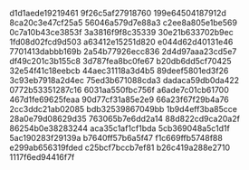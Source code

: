 d1d1aede19219461
9f26c5af27918760
199e64504187912d
8ca20c3e47cf25a5
56046a579d7e88a3
c2ee8a805e1be569
0c7a10b43ce3853f
3a3816f9f8c35339
30e21b633702b9ec
1fd08d02fcd9d503
a63412e15251d820
e044d62d40131e46
7701413dabbb169b
2a54b77926ecc836
2d4d97aaa23cd5e7
df49c201c3b155c8
3d787fea8bc0fe67
b20db6dd5cf70425
32e54f41c18eebcb
44aec31118a3d4b5
89deef5801ed3f26
3c93eb7918a2d4ec
75ed3b671088cda3
dadaca59db0da422
0772b53351287c16
6031aa550fbc756f
a6ade7c01cb61700
467d1fe69625feaa
90d77cf31a85e2e9
66a23f67f29b4a76
2cc3ddc21ab02085
bdb32539867049bb
1b9d4eff3ba85cce
28a0e79d08629d35
763065b7e6dd2a14
88d822cd9ca20a2f
86254b0e38283244
aca35c1af1cf1bda
5cb369048a5c1d1f
5ac190283f29139a
b7640ff57b6a5f47
f1c669ffb5748f88
e299ab656319fded
c25bcf7bccb7ef81
b26c419a288e2710
1117f6ed94416f7f
